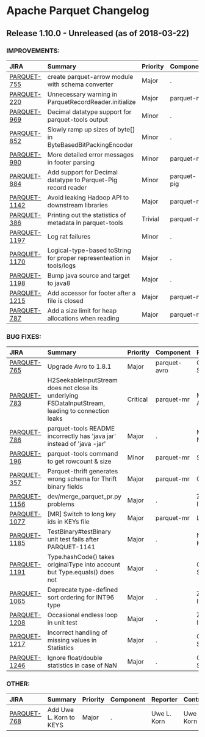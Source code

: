 
<!---
# Licensed to the Apache Software Foundation (ASF) under one
# or more contributor license agreements.  See the NOTICE file
# distributed with this work for additional information
# regarding copyright ownership.  The ASF licenses this file
# to you under the Apache License, Version 2.0 (the
# "License"); you may not use this file except in compliance
# with the License.  You may obtain a copy of the License at
#
#     http://www.apache.org/licenses/LICENSE-2.0
#
# Unless required by applicable law or agreed to in writing, software
# distributed under the License is distributed on an "AS IS" BASIS,
# WITHOUT WARRANTIES OR CONDITIONS OF ANY KIND, either express or implied.
# See the License for the specific language governing permissions and
# limitations under the License.
-->
# Apache Parquet Changelog

## Release 1.10.0 - Unreleased (as of 2018-03-22)



### IMPROVEMENTS:

| JIRA | Summary | Priority | Component | Reporter | Contributor |
|:---- |:---- | :--- |:---- |:---- |:---- |
| [PARQUET-755](https://issues.apache.org/jira/browse/PARQUET-755) | create parquet-arrow module with schema converter |  Major | . | Julien Le Dem | Julien Le Dem |
| [PARQUET-220](https://issues.apache.org/jira/browse/PARQUET-220) | Unnecessary warning in ParquetRecordReader.initialize |  Major | parquet-mr | Konstantin Shaposhnikov | Reuben Kuhnert |
| [PARQUET-969](https://issues.apache.org/jira/browse/PARQUET-969) | Decimal datatype support for parquet-tools output |  Minor | . | Dan Fowler |  |
| [PARQUET-852](https://issues.apache.org/jira/browse/PARQUET-852) | Slowly ramp up sizes of byte[] in ByteBasedBitPackingEncoder |  Minor | . | John Jenkins |  |
| [PARQUET-990](https://issues.apache.org/jira/browse/PARQUET-990) | More detailed error messages in footer parsing |  Minor | parquet-mr | Andrew Ash | Andrew Ash |
| [PARQUET-884](https://issues.apache.org/jira/browse/PARQUET-884) | Add support for Decimal datatype to Parquet-Pig record reader |  Minor | parquet-pig | Ellen Kletscher | Ellen Kletscher |
| [PARQUET-1142](https://issues.apache.org/jira/browse/PARQUET-1142) | Avoid leaking Hadoop API to downstream libraries |  Major | parquet-mr | Ryan Blue | Ryan Blue |
| [PARQUET-386](https://issues.apache.org/jira/browse/PARQUET-386) | Printing out the statistics of metadata in parquet-tools |  Trivial | parquet-mr | Onur Soyer | Gabor Szadovszky |
| [PARQUET-1197](https://issues.apache.org/jira/browse/PARQUET-1197) | Log rat failures |  Minor | . | Gabor Szadovszky | Gabor Szadovszky |
| [PARQUET-1170](https://issues.apache.org/jira/browse/PARQUET-1170) | Logical-type-based toString for proper representeation in tools/logs |  Major | . | Gabor Szadovszky | Gabor Szadovszky |
| [PARQUET-1198](https://issues.apache.org/jira/browse/PARQUET-1198) | Bump java source and target to java8 |  Major | . | Gabor Szadovszky | Gabor Szadovszky |
| [PARQUET-1215](https://issues.apache.org/jira/browse/PARQUET-1215) | Add accessor for footer after a file is closed |  Major | parquet-mr | Ryan Blue | Ryan Blue |
| [PARQUET-787](https://issues.apache.org/jira/browse/PARQUET-787) | Add a size limit for heap allocations when reading |  Major | parquet-mr | Ryan Blue | Ryan Blue |


### BUG FIXES:

| JIRA | Summary | Priority | Component | Reporter | Contributor |
|:---- |:---- | :--- |:---- |:---- |:---- |
| [PARQUET-765](https://issues.apache.org/jira/browse/PARQUET-765) | Upgrade Avro to 1.8.1 |  Major | parquet-avro | Gabor Szadovszky | Gabor Szadovszky |
| [PARQUET-783](https://issues.apache.org/jira/browse/PARQUET-783) | H2SeekableInputStream does not close its underlying FSDataInputStream, leading to connection leaks |  Critical | parquet-mr | Michael Allman | Michael Allman |
| [PARQUET-786](https://issues.apache.org/jira/browse/PARQUET-786) | parquet-tools README incorrectly has 'java jar' instead of 'java -jar' |  Major | . | Mark Nelson | Mark Nelson |
| [PARQUET-196](https://issues.apache.org/jira/browse/PARQUET-196) | parquet-tools command to get rowcount & size |  Minor | parquet-mr | Swapnil |  |
| [PARQUET-357](https://issues.apache.org/jira/browse/PARQUET-357) | Parquet-thrift generates wrong schema for Thrift binary fields |  Major | parquet-mr | Cheng Lian | Nandor Kollar |
| [PARQUET-1156](https://issues.apache.org/jira/browse/PARQUET-1156) | dev/merge\_parquet\_pr.py problems |  Major | . | Zoltan Ivanfi | Zoltan Ivanfi |
| [PARQUET-1077](https://issues.apache.org/jira/browse/PARQUET-1077) | [MR] Switch to long key ids in KEYs file |  Major | parquet-mr | Lars Volker | Lars Volker |
| [PARQUET-1185](https://issues.apache.org/jira/browse/PARQUET-1185) | TestBinary#testBinary unit test fails after PARQUET-1141 |  Major | . | Nandor Kollar | Nandor Kollar |
| [PARQUET-1191](https://issues.apache.org/jira/browse/PARQUET-1191) | Type.hashCode() takes originalType into account but Type.equals() does not |  Major | . | Gabor Szadovszky | Nandor Kollar |
| [PARQUET-1065](https://issues.apache.org/jira/browse/PARQUET-1065) | Deprecate type-defined sort ordering for INT96 type |  Major | . | Zoltan Ivanfi | Zoltan Ivanfi |
| [PARQUET-1208](https://issues.apache.org/jira/browse/PARQUET-1208) | Occasional endless loop in unit test |  Major | . | Zoltan Ivanfi | Zoltan Ivanfi |
| [PARQUET-1217](https://issues.apache.org/jira/browse/PARQUET-1217) | Incorrect handling of missing values in Statistics |  Major | . | Gabor Szadovszky | Gabor Szadovszky |
| [PARQUET-1246](https://issues.apache.org/jira/browse/PARQUET-1246) | Ignore float/double statistics in case of NaN |  Major | . | Gabor Szadovszky | Gabor Szadovszky |


### OTHER:

| JIRA | Summary | Priority | Component | Reporter | Contributor |
|:---- |:---- | :--- |:---- |:---- |:---- |
| [PARQUET-768](https://issues.apache.org/jira/browse/PARQUET-768) | Add Uwe L. Korn to KEYS |  Major | . | Uwe L. Korn | Uwe L. Korn |


